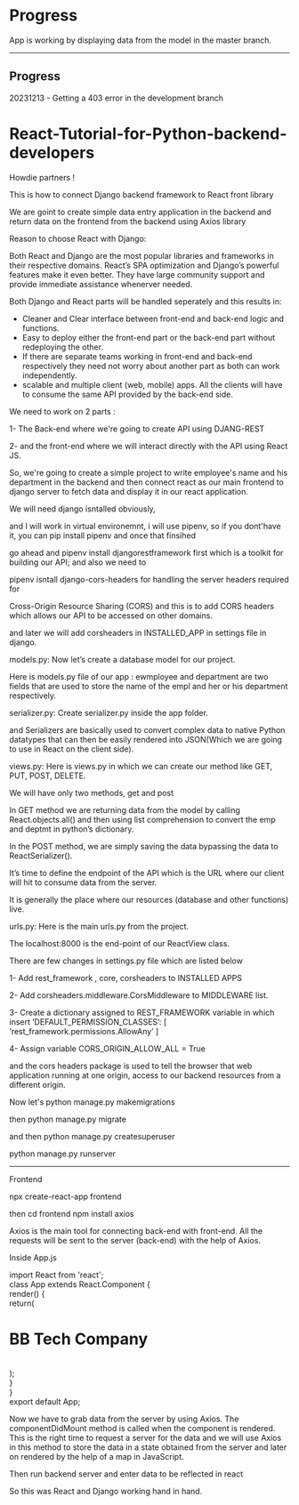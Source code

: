 # Progress
App is working by displaying data from the model in the master branch.

--------
Progress
--------
20231213 - Getting a 403 error in the development branch 


# React-Tutorial-for-Python-backend-developers


Howdie partners !

This is how to connect Django backend framework to React front library 

We are goint to create simple data entry application in the backend and return data on the frontend from the backend using Axios library

Reason to choose React with Django:

Both React and Django are the most popular libraries and frameworks in their respective domains.
React’s SPA optimization and Django’s powerful features make it even better.
They have large community support and provide immediate assistance whenerver needed.

Both Django and React parts will be handled seperately and this results in:

- Cleaner and Clear interface between front-end and back-end logic and functions.
- Easy to deploy either the front-end part or the back-end part without redeploying the other.
- If there are separate teams working in front-end and back-end respectively they need not worry about another part as both can work independently.
- scalable and multiple client (web, mobile) apps. All the clients will have to consume the same API provided by the back-end side.

We need to work on 2 parts :

1- The Back-end  where we're going to create API using DJANG-REST 

2- and the front-end where we will interact directly with the API using React JS.

So, we're going to create a simple project to write employee's name and his department in the backend and then connect react 
as our main frontend to django server to fetch data and display it in our react application.

We will need django isntalled obviously, 

and I will work in virtual environemnt, i will use pipenv, so if you dont'have it, you can pip install pipenv and once that finsihed

go ahead and pipenv install djangorestframework first which is a toolkit for building our API; and also we need to 

pipenv isntall django-cors-headers for handling the server headers required for 

Cross-Origin Resource Sharing (CORS) and this is to add CORS headers which allows our API to be accessed on other domains.

and later we will add corsheaders in INSTALLED_APP in settings file in django.

models.py: Now let’s create a database model for our project. 

Here is models.py file of our app : ewmployee and department are two fields that are used to store the name of the empl and her or his department respectively.

serializer.py: Create serializer.py inside the app folder. 

and Serializers are basically used to convert complex data to native Python datatypes that can then be easily rendered into JSON(Which we are going to use in React on the client side). 
 
views.py: Here is views.py in which we can create our method like GET, PUT, POST, DELETE. 

We will have only two methods, get and post

In  GET method we are returning data from the model by calling React.objects.all() and then using list comprehension to convert the emp and deptmt in python’s dictionary. 

In the POST method, we are simply saving the data bypassing the data to ReactSerializer(). 

It’s time to define the endpoint of the API which is the URL where our client will hit to consume data from the server. 

It is generally the place where our resources (database and other functions) live.

urls.py: Here is the main urls.py from the project. 

The localhost:8000  is the end-point of our ReactView class.


There are few changes in settings.py file which are listed below 

1- Add rest_framework , core, corsheaders  to INSTALLED APPS

2- Add corsheaders.middleware.CorsMiddleware to MIDDLEWARE list.

3- Create  a dictionary assigned to REST_FRAMEWORK variable in which insert ‘DEFAULT_PERMISSION_CLASSES’: [   ‘rest_framework.permissions.AllowAny’ ]

4- Assign variable CORS_ORIGIN_ALLOW_ALL = True

and the cors headers package is used to tell the browser that web application running at one origin, access to our backend resources from a different origin. 

Now let's python manage.py makemigrations 

then python manage.py migrate

and then python manage.py createsuperuser

python manage.py runserver

*****************************

Frontend

npx create-react-app frontend

then cd frontend
npm install axios

Axios is the main tool for connecting back-end with front-end. 
All the requests will be sent to the server (back-end) with the help of Axios.

Inside App.js

import React from 'react';  
class App extends React.Component {  
    render() {  
        return( 
            <div> 
                <div> 
                    <div> 
                        <h1>BB Tech Company</h1>                        
                    </div> 
                </div> 
            </div>);  
    }  
}  
export default App;

Now we have to grab data from the server by using Axios. 
The componentDidMount method is called when the component is rendered. 
This is the right time to request a server for the data and we will use Axios in this method to store the data in a state obtained from the server and later on rendered by the help of a map in JavaScript.

Then run backend server and enter data to be reflected in react 

So this was React and Django working hand in hand.



